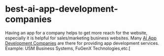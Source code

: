 # best-ai-app-development-companies
Having an app for a company helps to get more reach for the website, especially it is helpful for sales/marketing business websites. Many [AI App Development Companies](https://techcentred.com/the-best-5-ai-app-development-companies-in-2020/) are there for providing app development services.
Example: USM Business Systems, FuGenX Technologies,etc.[
